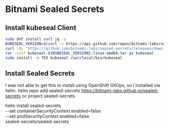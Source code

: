 # Bitnami Sealed Secrets


## Install kubeseal Client
```bash
sudo dnf install curl jq -y
KUBESEAL_VERSION=$(curl -s https://api.github.com/repos/bitnami-labs/sealed-secrets/tags | jq -r '.[0].name' | cut -c 2-)
curl -OL "https://github.com/bitnami-labs/sealed-secrets/releases/download/v${KUBESEAL_VERSION}/kubeseal-${KUBESEAL_VERSION}-linux-amd64.tar.gz"
tar -xvzf kubeseal-${KUBESEAL_VERSION}-linux-amd64.tar.gz kubeseal
sudo install -m 755 kubeseal /usr/local/bin/kubeseal
```
## Install Sealed Secrets
I was not able to get this to install using OpenShift GitOps, so I installed via helm.
helm repo add sealed-secrets https://bitnami-labs.github.io/sealed-secrets
oc project sealed-secrets
 
helm install sealed-secrets  \
    --set containerSecurityContext.enabled=false \
    --set podSecurityContext.enabled=false \
    sealed-secrets/sealed-secrets  